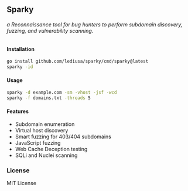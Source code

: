 ## Sparky
     
###### a Reconnaissance tool for bug hunters to perform subdomain discovery, fuzzing, and vulnerability scanning.
     
#### Installation
```bash
go install github.com/lediusa/sparky/cmd/sparky@latest
sparky -id
```
     
#### Usage
```bash
sparky -d example.com -sm -vhost -jsf -wcd
sparky -f domains.txt -threads 5
```
     
#### Features

- Subdomain enumeration
- Virtual host discovery
- Smart fuzzing for 403/404 subdomains
- JavaScript fuzzing
- Web Cache Deception testing
- SQLi and Nuclei scanning
     
### License
MIT License

